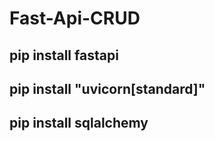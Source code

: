 # Fast-Api-CRUD

## pip install fastapi

## pip install "uvicorn[standard]"

## pip install sqlalchemy

